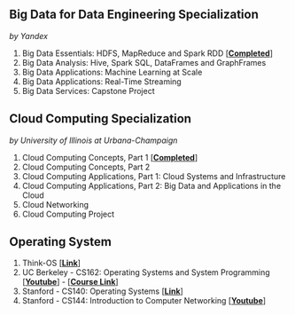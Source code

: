 
## Big Data for Data Engineering Specialization
_by Yandex_

1. Big Data Essentials: HDFS, MapReduce and Spark RDD [[__Completed__](https://www.coursera.org/account/accomplishments/certificate/G25TQPPNXGW5)]
2. Big Data Analysis: Hive, Spark SQL, DataFrames and GraphFrames
3. Big Data Applications: Machine Learning at Scale
4. Big Data Applications: Real-Time Streaming
5. Big Data Services: Capstone Project

## Cloud Computing Specialization
_by University of Illinois at Urbana-Champaign_

1. Cloud Computing Concepts, Part 1 [[__Completed__](https://www.coursera.org/account/accomplishments/certificate/J85FVYZ5CPRJ)]
2. Cloud Computing Concepts, Part 2
3. Cloud Computing Applications, Part 1: Cloud Systems and Infrastructure
4. Cloud Computing Applications, Part 2: Big Data and Applications in the Cloud
5. Cloud Networking
6. Cloud Computing Project

## Operating System
1. Think-OS [[__Link__](https://github.com/AllenDowney/ThinkOS)]
2. UC Berkeley - CS162: Operating Systems and System Programming [[__Youtube__](https://www.youtube.com/playlist?list=PL--jIyXjDXf6Q4XA6q8RYnyChYzJ0K0F2)] - [[__Course Link__](https://inst.eecs.berkeley.edu/~cs162/fa15/)]
3. Stanford - CS140: Operating Systems [[__Link__](https://web.stanford.edu/~ouster/cgi-bin/cs140-winter16/info.php)]
4. Stanford - CS144: Introduction to Computer Networking [[__Youtube__](https://www.youtube.com/playlist?list=PLvFG2xYBrYAQCyz4Wx3NPoYJOFjvU7g2Z)]
